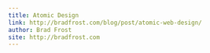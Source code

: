 ```yaml
---
title: Atomic Design	
link: http://bradfrost.com/blog/post/atomic-web-design/
author: Brad Frost
site: http://bradfrost.com
---
```

